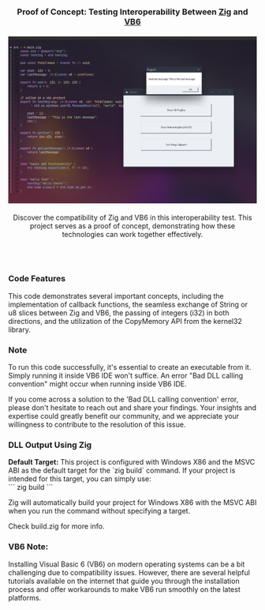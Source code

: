 <h3 align="center">
  Proof of Concept: Testing Interoperability Between <a href="https://github.com/ziglang/zig">Zig</a> and <a href="https://en.wikipedia.org/wiki/Visual_Basic_(classic)">VB6</a><br/><br/>
  <img src="https://raw.githubusercontent.com/ezekielbaniaga/zig-vb6_x86/master/screenshot.png" width="960"/>
</h3>

<p align="center">
  Discover the compatibility of Zig and VB6 in this interoperability test. This project serves as a proof of concept, demonstrating how these technologies can work together effectively.
</p>
<br/><br/>

<h3 align="left">Code Features</h3>
<p align="left">
This code demonstrates several important concepts, including the implementation of callback functions, the seamless exchange of String or u8 slices between Zig and VB6, the passing of integers (i32) in both directions, and the utilization of the CopyMemory API from the kernel32 library.
</p>

<h3 align="left">Note</h3> 
<p align="left">
To run this code successfully, it's essential to create an executable from it. Simply running it inside VB6 IDE won't suffice. An error "Bad DLL calling convention" might occur when running inside VB6 IDE.
</p>
<p align="left">
If you come across a solution to the 'Bad DLL calling convention' error, please don't hesitate to reach out and share your findings. Your insights and expertise could greatly benefit our community, and we appreciate your willingness to contribute to the resolution of this issue.
</p>

<h3 align="left">DLL Output Using Zig</h3>
<p align= "left">
<b>Default Target:</b> This project is configured with Windows X86 and the MSVC ABI as the default target for the `zig build` command. If your project is intended for this target, you can simply use:
<br/>
```
zig build
```

Zig will automatically build your project for Windows X86 with the MSVC ABI when you run the command without specifying a target.

Check build.zig for more info.
</p>

<h3 align="left">VB6 Note:</h3>
<p align="left">
Installing Visual Basic 6 (VB6) on modern operating systems can be a bit challenging due to compatibility issues. However, there are several helpful tutorials available on the internet that guide you through the installation process and offer workarounds to make VB6 run smoothly on the latest platforms.
</p>

